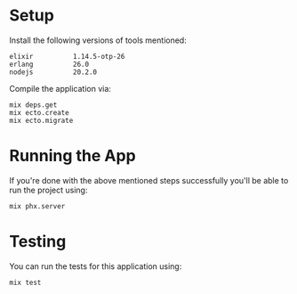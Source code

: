 # Setup

Install the following versions of tools mentioned:
```
elixir          1.14.5-otp-26
erlang          26.0 
nodejs          20.2.0 
```

Compile the application via:
```
mix deps.get
mix ecto.create
mix ecto.migrate
```

# Running the App

If you're done with the above mentioned steps successfully you'll be able to run the project using:
```
mix phx.server
```

# Testing

You can run the tests for this application using:

```
mix test
```